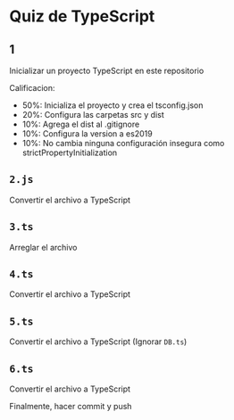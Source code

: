 # Quiz de TypeScript

## 1
Inicializar un proyecto TypeScript en este repositorio

Calificacion:
- 50%: Inicializa el proyecto y crea el tsconfig.json
- 20%: Configura las carpetas src y dist
- 10%: Agrega el dist al .gitignore
- 10%: Configura la version a es2019
- 10%: No cambia ninguna configuración insegura como strictPropertyInitialization

## `2.js`
Convertir el archivo a TypeScript

## `3.ts`
Arreglar el archivo 

## `4.ts`
Convertir el archivo a TypeScript

## `5.ts`
Convertir el archivo a TypeScript (Ignorar `DB.ts`)

## `6.ts`
Convertir el archivo a TypeScript

Finalmente, hacer commit y push
